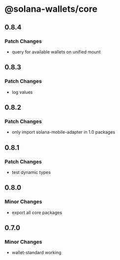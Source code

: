 # @solana-wallets/core

## 0.8.4

### Patch Changes

- query for available wallets on unified mount

## 0.8.3

### Patch Changes

- log values

## 0.8.2

### Patch Changes

- only import solana-mobile-adapter in 1.0 packages

## 0.8.1

### Patch Changes

- test dynamic types

## 0.8.0

### Minor Changes

- export all core packages

## 0.7.0

### Minor Changes

- wallet-standard working
